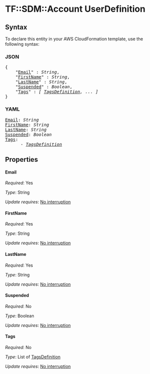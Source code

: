 # TF::SDM::Account UserDefinition

## Syntax

To declare this entity in your AWS CloudFormation template, use the following syntax:

### JSON

<pre>
{
    "<a href="#email" title="Email">Email</a>" : <i>String</i>,
    "<a href="#firstname" title="FirstName">FirstName</a>" : <i>String</i>,
    "<a href="#lastname" title="LastName">LastName</a>" : <i>String</i>,
    "<a href="#suspended" title="Suspended">Suspended</a>" : <i>Boolean</i>,
    "<a href="#tags" title="Tags">Tags</a>" : <i>[ <a href="tagsdefinition.md">TagsDefinition</a>, ... ]</i>
}
</pre>

### YAML

<pre>
<a href="#email" title="Email">Email</a>: <i>String</i>
<a href="#firstname" title="FirstName">FirstName</a>: <i>String</i>
<a href="#lastname" title="LastName">LastName</a>: <i>String</i>
<a href="#suspended" title="Suspended">Suspended</a>: <i>Boolean</i>
<a href="#tags" title="Tags">Tags</a>: <i>
      - <a href="tagsdefinition.md">TagsDefinition</a></i>
</pre>

## Properties

#### Email

_Required_: Yes

_Type_: String

_Update requires_: [No interruption](https://docs.aws.amazon.com/AWSCloudFormation/latest/UserGuide/using-cfn-updating-stacks-update-behaviors.html#update-no-interrupt)

#### FirstName

_Required_: Yes

_Type_: String

_Update requires_: [No interruption](https://docs.aws.amazon.com/AWSCloudFormation/latest/UserGuide/using-cfn-updating-stacks-update-behaviors.html#update-no-interrupt)

#### LastName

_Required_: Yes

_Type_: String

_Update requires_: [No interruption](https://docs.aws.amazon.com/AWSCloudFormation/latest/UserGuide/using-cfn-updating-stacks-update-behaviors.html#update-no-interrupt)

#### Suspended

_Required_: No

_Type_: Boolean

_Update requires_: [No interruption](https://docs.aws.amazon.com/AWSCloudFormation/latest/UserGuide/using-cfn-updating-stacks-update-behaviors.html#update-no-interrupt)

#### Tags

_Required_: No

_Type_: List of <a href="tagsdefinition.md">TagsDefinition</a>

_Update requires_: [No interruption](https://docs.aws.amazon.com/AWSCloudFormation/latest/UserGuide/using-cfn-updating-stacks-update-behaviors.html#update-no-interrupt)

